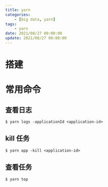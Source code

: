 ```yaml
---
title: yarn
categories: 
	- [big data, yarn]
tags:
	- yarn
date: 2021/08/27 00:00:00
update: 2021/08/27 00:00:00
---
```


# 搭建



# 常用命令

## 查看日志

```shell
$ yarn logs -applicationId <application-id>
```

## kill 任务

```shell
$ yarn app -kill <application-id>
```

## 查看任务

```shell
$ yarn top
```
